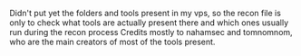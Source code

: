 Didn't put yet the folders and tools present in my vps, so the recon file is only to check what tools are actually present there and which ones
usually run during the recon process
Credits mostly to nahamsec and tomnomnom, who are the main creators of most of the tools present.
